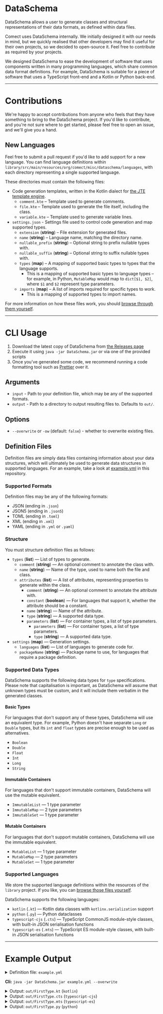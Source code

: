 # DataSchema

DataSchema allows a user to generate classes and structural representations of their data formats, as
defined within data files.

Comect uses DataSchema internally. We initially designed it with our needs in mind, but we quickly realised that other
developers may find it useful for their own projects, so we decided to open-source it. Feel free to contribute as
required by your projects.

We designed DataSchema to ease the development of software that uses components written in many programming languages,
which share common data format definitions. For example, DataSchema is suitable for a piece of software that uses a
TypeScript front-end and a Kotlin or Python back-end.

---

# Contributions

We're happy to accept contributions from anyone who feels that they have something to bring to the DataSchema project.
If you'd like to contribute, and you're not sure where to get started, please feel free to open an issue, and we'll
give you a hand.

## New Languages

Feel free to submit a pull request if you'd like to add support for a new language. You can find language
definitions within `library/src/main/resources/org/comect/misc/dataschema/languages`, with each directory
representing a single supported language.

These directories must contain the following files:

- Code generation templates, written in the Kotlin dialect for [the JTE template engine](https://jte.gg).
	- `comment.kte` – Template used to generate comments.
	- `file.kte` – Template used to generate the file itself, including the class.
	- `variable.kte` – Template used to generate variable lines.
- `settings.json` - Settings file used to control code generation and map supported types.
	- `extension` (**string**) – File extension for generated files.
	- `name` (**string**) – Language name, matching the directory name.
	- `nullable_prefix` (**string**) – Optional string to prefix nullable types with.
	- `nullable_suffix` (**string**) – Optional string to suffix nullable types with.
	- `types` (**map**) – A mapping of supported basic types to types that the language supports.
		- This is a mapping of supported basic types to language types – for example, in Python, `MutableMap` would map
		  to `dict[$1, $2]`, where `$1` and `$2` represent type parameters.
	- `imports` (**map**) – A list of imports required for specific types to work.
		- This is a mapping of supported types to import names.

For more information on how these files work, you should 
[browse through them yourself](library/src/main/resources/org/comect/misc/dataschema/languages).

---

# CLI Usage

1. Download the latest copy of DataSchema from [the Releases page](https://github.com/comect-org/DataSchema/releases)
2. Execute it using `java -jar DataSchema.jar` or via one of the provided scripts
3. Once you've generated some code, we recommend running a code formatting tool such as
   [Prettier](https://prettier.io) over it.

## Arguments

- `input` - Path to your definition file, which may be any of the supported formats.
- `output` - Path to a directory to output resulting files to. Defaults to `out/`.

## Options

- `--overwrite` or `-ow` (default: `false`) - whether to overwrite existing files.

## Definition Files

Definition files are simply data files containing information about your data structures, which will ultimately be
used to generate data structures in supported languages. For an example, take a look at [example.yml](`example.yml`)
in this repository.

### Supported Formats

Definition files may be any of the following formats:

- JSON (ending in `.json`)
- JSON5 (ending in `.json5`)
- TOML (ending in `.toml`)
- XML (ending in `.xml`)
- YAML (ending in `.yml` or `.yaml`)

### Structure

You must structure definition files as follows:

- `types` (**list**) — List of types to generate.
	- `comment` (**string**) — An optional comment to annotate the class with.
	- `name` (**string**) — Name of the type, used to name both the file and class.
	- `attributes` (**list**) — A list of attributes, representing properties to generate within the class.
		- `comment` (**string**) — An optional comment to annotate the attribute with.
		- `constant` (**boolean**) — For languages that support it, whether the attribute should be a constant.
		- `name` (**string**) — Name of the attribute.
		- `type` (**string**) — A supported data type.
		- `parameters` (**list**) — For container types, a list of type parameters.
			- `parameters` (**list**) — For container types, a list of type parameters.
			- `type` (**string**) — A supported data type.
- `settings` (**map**) — Generation settings.
	- `languages` (**list**) — List of languages to generate code for.
	- `packageName` (**string**) — Package name to use, for languages that require a package definition.

### Supported Data Types

DataSchema supports the following data types for `type` specifications.
Please note that capitalisation is important, as DataSchema will assume that unknown types must be custom, and it will
include them verbatim in the generated classes.

#### Basic Types

For languages that don't support any of these types, DataSchema will use an equivalent type.
For example, Python doesn't have separate `Long` or `Double` types, but its `int` and `float` types are precise
enough to be used as alternatives.

- `Boolean`
- `Double`
- `Float`
- `Int`
- `Long`
- `String`

#### Immutable Containers

For languages that don't support immutable containers, DataSchema will use the mutable equivalent.

- `ImmutableList` — 1 type parameter
- `ImmutableMap` — 2 type parameters
- `ImmutableSet` — 1 type parameter

#### Mutable Containers

For languages that don't support mutable containers, DataSchema will use the immutable equivalent.

- `MutableList` — 1 type parameter
- `MutableMap` — 2 type parameters
- `MutableSet` — 1 type parameter

### Supported Languages

We store the supported language definitions within the resources of the `library` project.
If you like, you can [browse those files yourself](library/src/main/resources/org/comect/misc/dataschema/languages).

DataSchema supports the following languages:

- `kotlin` (`.kt`) — Kotlin data classes with `kotlinx.serialization` support
- `python` (`.py`) — Python dataclasses
- `typescript-cjs` (`.cts`) — TypeScript CommonJS module-style classes, with built-in JSON serialisation functions
- `typescript-es` (`.mts`) — TypeScript ES module-style classes, with built-in JSON serialisation functions

---

# Example Output

<details>
	<summary>Definition file: <code>example.yml</code></summary>

```yml
types:
  - name: FirstType
    comment: >
      The first type.

      With two lines in the comment.

    attributes:
      - name: one
        type: MutableMap
        comment: Map strings to strings.

        parameters:
          - type: String
          - type: String

      - name: two
        type: String
        comment: Number two.

      - name: three
        type: ImmutableList

        parameters:
          - type: Boolean

settings:
  package: com.example.test
  languages: [kotlin, typescript-es, typescript-cjs, python]
```
</details>

**Cli:** `java -jar DataSchema.jar example.yml --overwrite`

<details>
	<summary>Output: <code>out/FirstType.kt</code> (<code>kotlin</code>)</summary>

```kt
package com.example.test

import kotlinx.serialization.Serializable

/*
 * The first type.
 * With two lines in the comment.
 */
@Serializable
data class FirstType(

	/** Map strings to strings. **/
	val one: MutableMap<String, String>,

	/** Number two. **/
	val two: String,
	val three: List<Boolean>,
)
```
</details>

<details>
	<summary>Output: <code>out/FirstType.cts</code> (<code>typescript-cjs</code>)</summary>

```ts
/**
 * The first type.
 * With two lines in the comment.
 */
class FirstType {

	/** Map strings to strings. */
	one: Map<string, string>;

	/** Number two. */
	two: string;
	three: readonly boolean[];

	constructor(
		one: Map<string, string>,
		two: string,
		three: readonly boolean[],
	) {
		this.one = one;
		this.two = two;
		this.three = three;
	}

	toObject() {
		return {
			one: this.one,
			two: this.two,
			three: this.three,
		}
	}

	serialize() {
		return JSON.stringify(this.toObject());
	}

	static fromJSON(serialized : string) : FirstType {
		const obj : ReturnType<FirstType["toObject"]> = JSON.parse(serialized);

		return new FirstType(
			obj.one,
			obj.two,
			obj.three,
		)
	}
}

module.exports = {
	FirstType,
	default: FirstType
}
```
</details>

<details>
	<summary>Output: <code>out/FirstType.mts</code> (<code>typescript-es</code>)</summary>

```ts
/**
 * The first type.
 * With two lines in the comment.
 */
export default class FirstType {

	/** Map strings to strings. */
	one: Map<string, string>;

	/** Number two. */
	two: string;
	three: readonly boolean[];

	constructor(
		one: Map<string, string>,
		two: string,
		three: readonly boolean[],
	) {
		this.one = one;
		this.two = two;
		this.three = three;
	}

	toObject() {
		return {
			one: this.one,
			two: this.two,
			three: this.three,
		}
	}

	serialize() {
		return JSON.stringify(this.toObject());
	}

	static fromJSON(serialized : string) : FirstType {
		const obj : ReturnType<FirstType["toObject"]> = JSON.parse(serialized);

		return new FirstType(
			obj.one,
			obj.two,
			obj.three,
		)
	}
}
```
</details>

<details>
	<summary>Output: <code>out/FirstType.py</code> (<code>python</code>)</summary>

```py
import typing
from dataclasses import dataclass

@dataclass
class FirstType:
    """
    The first type.
    With two lines in the comment.
    """

    one: dict[str, str]
    """Map strings to strings."""

    two: str
    """Number two."""

    three: list[bool]
```
</details>
